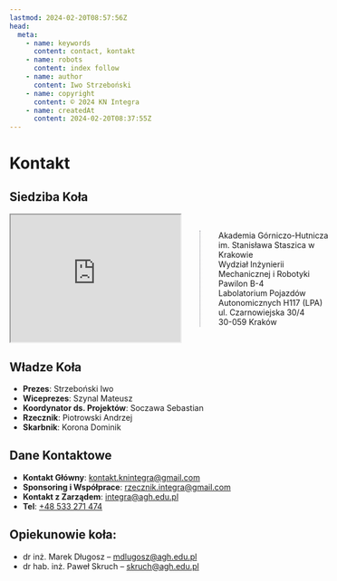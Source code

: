 ```yaml
---
lastmod: 2024-02-20T08:57:56Z
head:
  meta:
    - name: keywords
      content: contact, kontakt
    - name: robots
      content: index follow
    - name: author
      content: Iwo Strzeboński
    - name: copyright
      content: © 2024 KN Integra
    - name: createdAt
      content: 2024-02-20T08:37:55Z
---
```


# Kontakt

## Siedziba Koła

<!-- TODO: Create a new component -->

<div style="display: inline-flex; align-items: center">

<iframe src="https://www.google.com/maps/embed?pb=!1m17!1m12!1m3!1d892.4864951431068!2d19.917472383199758!3d50.06662065744445!2m3!1f0!2f0!3f0!3m2!1i1024!2i768!4f13.1!3m2!1m1!2zNTDCsDAzJzU5LjkiTiAxOcKwNTUnMDQuMCJF!5e0!3m2!1spl!2spl!4v1708418116040!5m2!1spl!2spl" style="width: 25rem; aspect-ratio: 4/3; margin-right: 2rem" style="border:0;" allowfullscreen="" loading="lazy" referrerpolicy="no-referrer-when-downgrade"></iframe>

<div style="padding-left: 2rem; border-left: 1px dotted #71717a">
Akademia Górniczo-Hutnicza im. Stanisława Staszica w Krakowie<br />
Wydział Inżynierii Mechanicznej i Robotyki<br />
Pawilon B-4<br />
Labolatorium Pojazdów Autonomicznych H117 (LPA)<br />
ul. Czarnowiejska 30/4<br />
30-059 Kraków
</div>

</div>

## Władze Koła

- **Prezes**: Strzeboński Iwo
- **Wiceprezes**: Szynal Mateusz
- **Koordynator ds. Projektów**: Soczawa Sebastian
- **Rzecznik**: Piotrowski Andrzej
- **Skarbnik**: Korona Dominik

## Dane Kontaktowe

- **Kontakt Główny**: [kontakt.knintegra@gmail.com](mailto:kontakt.knintegra@gmail.com)
- **Sponsoring i Współprace**: [rzecznik.integra@gmail.com](mailto:rzecznik.integra@gmail.com)
- **Kontakt z Zarządem**: [integra@agh.edu.pl](mailto:integra@agh.edu.pl)
- **Tel**: [+48 533 271 474](tel:+48533271474)

## Opiekunowie koła:

- dr inż. Marek Długosz – [mdlugosz@agh.edu.pl](mailto:mdlugosz@agh.edu.pl)
- dr hab. inż. Paweł Skruch – [skruch@agh.edu.pl](mailto:skruch@agh.edu.pl)
